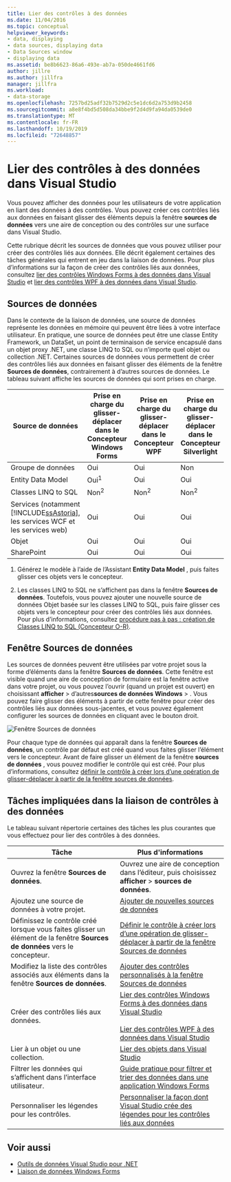 ```yaml
---
title: Lier des contrôles à des données
ms.date: 11/04/2016
ms.topic: conceptual
helpviewer_keywords:
- data, displaying
- data sources, displaying data
- Data Sources window
- displaying data
ms.assetid: be8b6623-86a6-493e-ab7a-050de4661fd6
author: jillre
ms.author: jillfra
manager: jillfra
ms.workload:
- data-storage
ms.openlocfilehash: 7257bd25adf32b7529d2c5e1dc6d2a753d9b2458
ms.sourcegitcommit: a8e8f4bd5d508da34bbe9f2d4d9fa94da0539de0
ms.translationtype: MT
ms.contentlocale: fr-FR
ms.lasthandoff: 10/19/2019
ms.locfileid: "72648857"
---
```

# <a name="bind-controls-to-data-in-visual-studio"></a>Lier des contrôles à des données dans Visual Studio

Vous pouvez afficher des données pour les utilisateurs de votre application en liant des données à des contrôles. Vous pouvez créer ces contrôles liés aux données en faisant glisser des éléments depuis la fenêtre **sources de données** vers une aire de conception ou des contrôles sur une surface dans Visual Studio.

Cette rubrique décrit les sources de données que vous pouvez utiliser pour créer des contrôles liés aux données. Elle décrit également certaines des tâches générales qui entrent en jeu dans la liaison de données. Pour plus d’informations sur la façon de créer des contrôles liés aux données, consultez [lier des contrôles Windows Forms à des données dans Visual Studio](../data-tools/bind-windows-forms-controls-to-data-in-visual-studio.md) et [lier des contrôles WPF à des données dans Visual Studio](../data-tools/bind-wpf-controls-to-data-in-visual-studio.md).

## <a name="data-sources"></a>Sources de données

Dans le contexte de la liaison de données, une source de données représente les données en mémoire qui peuvent être liées à votre interface utilisateur. En pratique, une source de données peut être une classe Entity Framework, un DataSet, un point de terminaison de service encapsulé dans un objet proxy .NET, une classe LINQ to SQL ou n’importe quel objet ou collection .NET. Certaines sources de données vous permettent de créer des contrôles liés aux données en faisant glisser des éléments de la fenêtre **Sources de données**, contrairement à d’autres sources de données. Le tableau suivant affiche les sources de données qui sont prises en charge.

| Source de données | Prise en charge du glisser-déplacer dans le **Concepteur Windows Forms** | Prise en charge du glisser-déplacer dans le **Concepteur WPF** | Prise en charge du glisser-déplacer dans le **Concepteur Silverlight** |
| - | - | - | - |
| Groupe de données | Oui | Oui | Non |
| Entity Data Model | Oui<sup>1</sup> | Oui | Oui |
| Classes LINQ to SQL | Non<sup>2</sup> | Non<sup>2</sup> | Non<sup>2</sup> |
| Services (notamment [!INCLUDE[ssAstoria](../data-tools/includes/ssastoria_md.md)], les services WCF et les services web) | Oui | Oui | Oui |
| Objet | Oui | Oui | Oui |
| SharePoint | Oui | Oui | Oui |

1. Générez le modèle à l’aide de l’Assistant **Entity Data Model** , puis faites glisser ces objets vers le concepteur.

2. Les classes LINQ to SQL ne s’affichent pas dans la fenêtre **Sources de données**. Toutefois, vous pouvez ajouter une nouvelle source de données Objet basée sur les classes LINQ to SQL, puis faire glisser ces objets vers le concepteur pour créer des contrôles liés aux données. Pour plus d’informations, consultez [procédure pas à pas : création de Classes LINQ to SQL (Concepteur O-R)](how-to-create-linq-to-sql-classes-mapped-to-tables-and-views-o-r-designer.md).

## <a name="data-sources-window"></a>Fenêtre Sources de données

Les sources de données peuvent être utilisées par votre projet sous la forme d’éléments dans la fenêtre **Sources de données**. Cette fenêtre est visible quand une aire de conception de formulaire est la fenêtre active dans votre projet, ou vous pouvez l’ouvrir (quand un projet est ouvert) en choisissant **afficher**  >  d’autres**sources de données** **Windows**  > . Vous pouvez faire glisser des éléments à partir de cette fenêtre pour créer des contrôles liés aux données sous-jacentes, et vous pouvez également configurer les sources de données en cliquant avec le bouton droit.

![Fenêtre Sources de données](../data-tools/media/raddata-data-sources-window.png)

Pour chaque type de données qui apparaît dans la fenêtre **Sources de données**, un contrôle par défaut est créé quand vous faites glisser l’élément vers le concepteur. Avant de faire glisser un élément de la fenêtre **sources de données** , vous pouvez modifier le contrôle qui est créé. Pour plus d’informations, consultez [définir le contrôle à créer lors d’une opération de glisser-déplacer à partir de la fenêtre sources de données](../data-tools/set-the-control-to-be-created-when-dragging-from-the-data-sources-window.md).

## <a name="tasks-involved-in-binding-controls-to-data"></a>Tâches impliquées dans la liaison de contrôles à des données

Le tableau suivant répertorie certaines des tâches les plus courantes que vous effectuez pour lier des contrôles à des données.

|Tâche|Plus d'informations|
|----------| - |
|Ouvrez la fenêtre **Sources de données**.|Ouvrez une aire de conception dans l’éditeur, puis choisissez **afficher**  > **sources de données**.|
|Ajoutez une source de données à votre projet.|[Ajouter de nouvelles sources de données](../data-tools/add-new-data-sources.md)|
|Définissez le contrôle créé lorsque vous faites glisser un élément de la fenêtre **Sources de données** vers le concepteur.|[Définir le contrôle à créer lors d’une opération de glisser-déplacer à partir de la fenêtre Sources de données](../data-tools/set-the-control-to-be-created-when-dragging-from-the-data-sources-window.md)|
|Modifiez la liste des contrôles associés aux éléments dans la fenêtre **Sources de données**.|[Ajouter des contrôles personnalisés à la fenêtre Sources de données](../data-tools/add-custom-controls-to-the-data-sources-window.md)|
|Créer des contrôles liés aux données.|[Lier des contrôles Windows Forms à des données dans Visual Studio](../data-tools/bind-windows-forms-controls-to-data-in-visual-studio.md)<br /><br /> [Lier des contrôles WPF à des données dans Visual Studio](../data-tools/bind-wpf-controls-to-data-in-visual-studio.md)|
|Lier à un objet ou une collection.|[Lier des objets dans Visual Studio](../data-tools/bind-objects-in-visual-studio.md)|
|Filtrer les données qui s’affichent dans l’interface utilisateur.|[Guide pratique pour filtrer et trier des données dans une application Windows Forms](../data-tools/filter-and-sort-data-in-a-windows-forms-application.md)|
|Personnaliser les légendes pour les contrôles.|[Personnaliser la façon dont Visual Studio crée des légendes pour les contrôles liés aux données](../data-tools/customize-how-visual-studio-creates-captions-for-data-bound-controls.md)|

## <a name="see-also"></a>Voir aussi

- [Outils de données Visual Studio pour .NET](../data-tools/visual-studio-data-tools-for-dotnet.md)
- [Liaison de données Windows Forms](/dotnet/framework/winforms/windows-forms-data-binding)